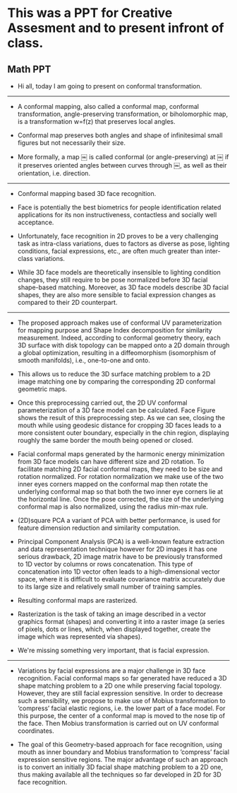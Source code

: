 # This was a PPT for Creative Assesment and to present infront of class.
## Math PPT

* Hi all, today I am going to present on conformal transformation.

----

* A conformal mapping, also called a conformal map, conformal transformation, angle-preserving transformation, or biholomorphic map, is a transformation w=f(z) that preserves local angles.

* Conformal map preserves both angles and shape of infinitesimal small figures but not necessarily their size.

* More formally, a map ￼ is called conformal (or angle-preserving) at ￼ if it preserves oriented angles between curves through ￼, as well as their orientation, i.e. direction.

-----
* Conformal mapping based 3D face recognition.

* Face is potentially the best biometrics for people identification related applications for its non instructiveness, contactless and socially well acceptance.

* Unfortunately, face recognition in 2D proves to be a very challenging task as intra-class variations, dues to factors as diverse as pose, lighting conditions, facial expressions, etc., are often much greater than inter-class variations.

* While 3D face models are theoretically insensible to lighting condition changes, they still require to be pose normalized before 3D facial shape-based matching. Moreover, as 3D face models describe 3D facial shapes, they are also more sensible to facial expression changes as compared to their 2D counterpart. 

----

* The proposed approach makes use of conformal UV parameterization for mapping purpose and Shape Index decomposition for similarity measurement. Indeed, according to conformal geometry theory, each 3D surface with disk topology can be mapped onto a 2D domain through a global optimization, resulting in a diffeomorphism (isomorphism of smooth manifolds), i.e., one-to-one and onto.

* This allows us to reduce the 3D surface matching problem to a 2D image matching one by comparing the corresponding 2D conformal geometric maps.

* Once this preprocessing carried out, the 2D UV conformal parameterization of a 3D face model can be calculated. Face Figure shows the result of this preprocessing step. As we can see, closing the mouth while using geodesic distance for cropping 3D faces leads to a more consistent outer boundary, especially in the chin region, displaying roughly the same border the mouth being opened or closed.

* Facial conformal maps generated by the harmonic energy minimization from 3D face models can have different size and 2D rotation. To facilitate matching 2D facial conformal maps, they need to be size and rotation normalized. For rotation normalization we make use of the two inner eyes corners mapped on the conformal map then rotate the underlying conformal map so that both the two inner eye corners lie at the horizontal line. Once the pose corrected, the size of the underlying conformal map is also normalized, using the radius min-max rule.

* (2D)square PCA a variant of PCA with better performance, is used for feature dimension reduction and similarity computation.

* Principal Component Analysis (PCA) is a well-known feature extraction and data representation technique however for 2D images it has one serious drawback, 2D image matrix have to be previously transformed to 1D vector by columns or rows concatenation. This type of concatenation into 1D vector often leads to a high-dimensional vector space, where it is difficult to evaluate covariance matrix accurately due to its large size and relatively small number of training samples.

* Resulting conformal maps are rasterized.

* Rasterization is the task of taking an image described in a vector graphics format (shapes) and converting it into a raster image (a series of pixels, dots or lines, which, when displayed together, create the image which was represented via shapes).


* We're missing something very important, that is facial expression.

----

* Variations by facial expressions are a major challenge in 3D face recognition. Facial conformal maps so far generated have reduced a 3D shape matching problem to a 2D one while preserving facial topology. However, they are still facial expression sensitive. In order to decrease such a sensibility, we propose to make use of Mobius transformation to ’compress’ facial elastic regions, i.e. the lower part of a face model. For this purpose, the center of a conformal map is moved to the nose tip of the face. Then Mobius transformation is carried out on UV conformal coordinates.

* The goal of this Geometry-based approach for face recognition, using mouth as inner boundary and Mobius transformation to ’compress’ facial expression sensitive regions. The major advantage of such an approach is to convert an initially 3D facial shape matching problem to a 2D one, thus making available all the techniques so far developed in 2D for 3D face recognition.
